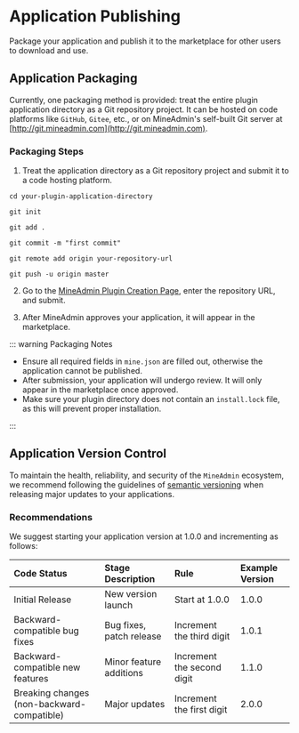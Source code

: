 # Application Publishing  

Package your application and publish it to the marketplace for other users to download and use.  

## Application Packaging  

Currently, one packaging method is provided: treat the entire plugin application directory as a Git repository project. It can be hosted on code platforms like `GitHub`, `Gitee`, etc., or on MineAdmin's self-built Git server at [http://git.mineadmin.com](http://git.mineadmin.com).  

### Packaging Steps  

1. Treat the application directory as a Git repository project and submit it to a code hosting platform.  

```shell  
cd your-plugin-application-directory  

git init  

git add .  

git commit -m "first commit"  

git remote add origin your-repository-url  

git push -u origin master  
```  

2. Go to the [MineAdmin Plugin Creation Page](https://www.mineadmin.com/member/createApp), enter the repository URL, and submit.  

<ElImage :preview-src-list="['/public/images/create_app.png']" src="/public/images/create_app.png"></ElImage>  

3. After MineAdmin approves your application, it will appear in the marketplace.  

::: warning Packaging Notes  

* Ensure all required fields in `mine.json` are filled out, otherwise the application cannot be published.  
* After submission, your application will undergo review. It will only appear in the marketplace once approved.  
* Make sure your plugin directory does not contain an `install.lock` file, as this will prevent proper installation.  

:::  

## Application Version Control  

To maintain the health, reliability, and security of the `MineAdmin` ecosystem, we recommend following the guidelines of [semantic versioning](https://semver.org/lang/zh-CN/) when releasing major updates to your applications.  

### Recommendations  
We suggest starting your application version at 1.0.0 and incrementing as follows:  

| Code Status           | Stage Description          | Rule         | Example Version  |  
|:----------------------|:--------------------------|:-------------|:-----------------|  
| Initial Release       | New version launch        | Start at 1.0.0 | 1.0.0 |  
| Backward-compatible bug fixes | Bug fixes, patch release | Increment the third digit | 1.0.1 |  
| Backward-compatible new features | Minor feature additions | Increment the second digit | 1.1.0 |  
| Breaking changes (non-backward-compatible) | Major updates | Increment the first digit | 2.0.0 |